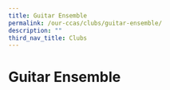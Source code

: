 ```yaml
---
title: Guitar Ensemble
permalink: /our-ccas/clubs/guitar-ensemble/
description: ""
third_nav_title: Clubs
---
```

# **Guitar Ensemble**
